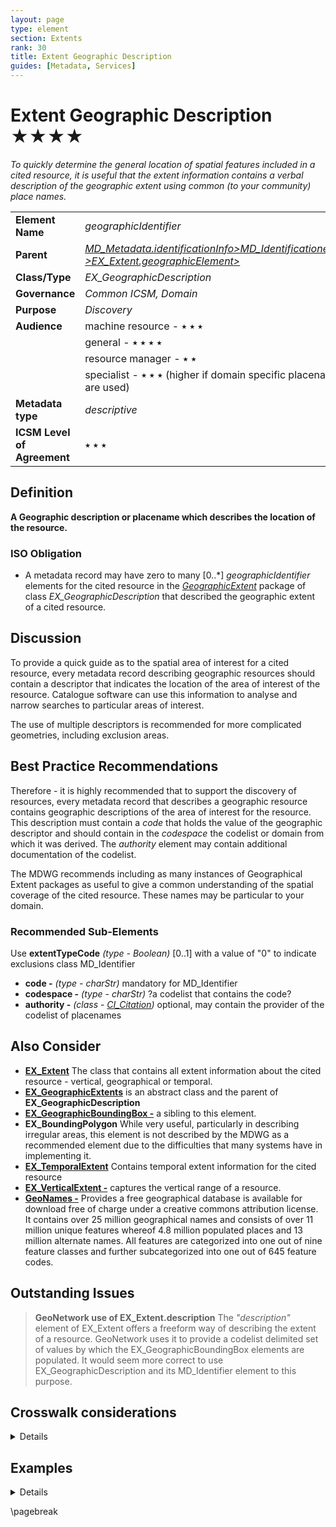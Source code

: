 ```yaml
---
layout: page
type: element
section: Extents
rank: 30
title: Extent Geographic Description
guides: [Metadata, Services]
---
```

# Extent Geographic Description ★★★★
*To quickly determine the general location of spatial features included in a cited resource, it is useful that the extent information contains a verbal description of the geographic extent using common (to your community) place names.*

| | |
| --- | --- |
| **Element Name** | *geographicIdentifier* |
| **Parent** | *[MD_Metadata.identificationInfo>MD_Identificationextent >EX_Extent.geographicElement>](./GeographicExtent)* |
| **Class/Type** | *EX_GeographicDescription* |
| **Governance** | *Common ICSM, Domain* |
| **Purpose** | *Discovery* |
| **Audience** | machine resource - ⭑ ⭑ ⭑ |
| | general - ⭑ ⭑ ⭑ ⭑ |
| | resource manager - ⭑ ⭑ |
| | specialist - ⭑ ⭑ ⭑ (higher if domain specific placenames are used) |
| **Metadata type** | *descriptive* |
| **ICSM Level of Agreement** | ⭑ ⭑ ⭑ |

## Definition
**A Geographic description or placename which describes the location of the resource.**

### ISO Obligation

- A metadata record may have zero to many [0..\*] *geographicIdentifier* elements for the cited resource in the *[GeographicExtent](./GeographicExtent)* package of class *EX_GeographicDescription* that described the geographic extent of a cited resource.

## Discussion

To provide a quick guide as to the spatial area of interest for a cited resource, every metadata record describing geographic resources should contain a descriptor that indicates the location of the area of interest of the resource. Catalogue software can use this information to analyse and narrow searches to particular areas of interest. 

The use of multiple descriptors is recommended for more complicated geometries, including exclusion areas.

## Best Practice Recommendations

Therefore - it is highly recommended that to support the discovery of resources, every metadata record that describes a geographic resource contains geographic descriptions of the area of interest for the resource. This description must contain a *code* that holds the value of the geographic descriptor and should contain in the *codespace* the codelist or domain from which it was derived. The *authority* element may contain additional documentation of the codelist.

The MDWG recommends including as many instances of Geographical Extent packages as useful to give a common understanding of the spatial coverage of the cited resource. These names may be particular to your domain.

### Recommended Sub-Elements

Use **extentTypeCode** *(type - Boolean)* [0..1] with a value of "0" to indicate exclusions
class MD_Identifier

* **code -** *(type - charStr)* mandatory for MD_Identifier
* **codespace -** *(type - charStr)* ?a codelist that contains the code?
* **authority -** *(class - [CI_Citation](./class-CI_Citation))* optional, may contain the provider of the codelist of placenames

## Also Consider

- **[EX_Extent](./ResourceExtent)** The class that contains all extent information about the cited resource - vertical, geographical or temporal.
- **[EX_GeographicExtents](./GeographicExtent)** is an abstract class and the parent of **EX_GeographicDescription**
- **[EX_GeographicBoundingBox -](./ExtentBoundingBox)** a sibling to this element.
- **EX_BoundingPolygon** While very useful, particularly in describing irregular areas, this element is not described by the MDWG as a recommended element due to the difficulties that many systems have in implementing it.
- **[EX_TemporalExtent](./TemporalExtents)** Contains temporal extent information for the cited resource
- **[EX_VerticalExtent -](./VerticalExtent)** captures the vertical range of a resource.
- **[GeoNames -](https://www.geonames.org/about.html)** Provides a free geographical database is available for download free of charge under a creative commons attribution license. It contains over 25 million geographical names and consists of over 11 million unique features whereof 4.8 million populated places and 13 million alternate names. All features are categorized into one out of nine feature classes and further subcategorized into one out of 645 feature codes.

## Outstanding Issues

> **GeoNetwork use of EX_Extent.description** 
The *"description"* element of EX_Extent offers a freeform way of describing the extent of a resource. GeoNetwork uses it to provide a codelist delimited set of values by which the EX_GeographicBoundingBox elements are populated. It would seem more correct to use EX_GeographicDescription and its MD_Identifier element to this purpose.


## Crosswalk considerations

<details>

### Dublin core / CKAN / data.gov.au {if any}

Mapping geographic extents to CKAN and Dublin core elements, particularly as used by data.gov.au needs discussion

</details>


## Examples

<details>

### XML
```
<mdb:MD_Metadata>
....
  <mdb:identificationInfo>
   <mri:MD_DataIdentification>
   ....
     <mri:extent>
      <gex:EX_Extent>
        <gex:temporalElement>
         <gex:EX_TemporalExtent>
           <gex:extent>
            <gml:TimePeriod gml:id="A1234">
              <gml:beginPosition/>
              <gml:endPosition/>
            </gml:TimePeriod>
           </gex:extent>
         </gex:EX_TemporalExtent>
        </gex:temporalElement>
      </gex:EX_Extent>
     </mri:extent>
     <mri:extent>
      <gex:EX_Extent>
        <gex:geographicElement>
         <gex:EX_GeographicBoundingBox>
           <gex:westBoundLongitude>
            <gco:Decimal>110.70922852</gco:Decimal>
           </gex:westBoundLongitude>
           <gex:eastBoundLongitude>
            <gco:Decimal>157.79663086</gco:Decimal>
           </gex:eastBoundLongitude>
           <gex:southBoundLatitude>
            <gco:Decimal>-39.32048764</gco:Decimal>
           </gex:southBoundLatitude>
           <gex:northBoundLatitude>
            <gco:Decimal>-10.68489957</gco:Decimal>
           </gex:northBoundLatitude>
         </gex:EX_GeographicBoundingBox>
        </gex:geographicElement>
        <gex:geographicElement>
         <gex:EX_GeographicDescription>
           <gex:geographicIdentifier>
            <mcc:MD_Identifier>
              <mcc:code>
               <gco:CharacterString>
               Australia
               </gco:CharacterString>
              </mcc:code>
            </mcc:MD_Identifier>
           </gex:geographicIdentifier>
         </gex:EX_GeographicDescription>
        </gex:geographicElement>
      </gex:EX_Extent>
     </mri:extent>
   ....
   </mri:MD_DataIdentification>
  </mdb:identificationInfo>
....
</mdb:MD_Metadata>
```

\pagebreak

### UML diagrams
Recommended elements highlighted in yellow

![ExGeoDescription](../images/EX_GeoDescription.png)

</details>

\pagebreak

